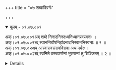 +++
title = "०७ शब्दादिवर्गः"

+++

<details open><summary>मूलम् - ०१.०७.००१</summary>

अक्।०१.०७.००१अब् शब्दे निनादनिनदध्वनिध्वानरवस्वनाः ।  
अक्।०१.०७.००१च्द् स्वाननिर्घोषनिर्ह्रादनादनिस्वाननिस्वनाः ॥ १ ॥  
अक्।०१.०७.०२अब् आरवारावसंरावविरावा अथ मर्मरः ।  
अक्।०१.०७.००२च्द् स्वनिते वस्त्रपर्णानां भूषणानां तु शिञ्जितम् ॥ २ ॥  
<details>

<details><summary>लिङ्ग-सूरी - AK.01.07.001-2</summary>

शब्द इति—शब्द्यते इति शब्दः । ʻशब्द शब्दक्रियायाम् । निनदतीति निनादः । निनदश्च । ʻणद अव्यक्ते शब्दे । ध्वनतीति ध्वनिः । ध्वानश्च । ʻध्वन शब्दे । रूयते रवः । आरवः । आरावः । संरावः । विरावश्च । ʻरु शब्दे । स्वनतीति स्वनः । स्वानश्च । ʻस्वन शब्दे । निर्घुष्यते निर्घोषः । ʻघुषिर् विशब्दने । नितरां ह्रादते निर्ह्रादः । ʻह्राद अव्यक्ते शब्दे । नदतीति नादः । ʻणद अव्यक्ते शब्दे । निस्वाननिस्वनशब्दौ स्वानशब्दवदुन्नेयौ । समुद्रघोषादिशब्दनामानि ॥ मर्मरध्वनिरत्रास्तीति मर्मरः । वस्त्रपर्णस्वननाम ॥ शिङ्क्ते शिञ्जितम् । ʻशिजि अव्यक्ते शब्दे भूषणध्वनिनाम ॥ १-२ ॥
</details>

<details><summary>मल्लि-नाथः - AK.01.07.001-2</summary>

शब्दे—विरावाः । रावशब्दोऽपि साधितः । पृथु भाषार्थ(?) इति चुरादिपाठाद् रौतेर्भाषार्थत्वात् णिच् । प्रयोगश्च । ʻसमाविशद्भीषणरावगह्वरम् इति । अव्यक्तशब्दनामानि ॥ अथ मर्मरः—पर्णानाम् । वस्त्रपर्णानां रावः मर्मरः स्यात् ॥ भूषणानां च शिञ्जितम् । भूषणध्वनिः शिञ्जितं स्यात् । ʻशिञ्जापरशुशिशिरपिशुनशिखाश्रेणयः' इत्यूष्मभेदपाठात् तालव्यादिः । शिञ्जैव शिञ्जानम् । ʻशिञ्जानमञ्जुमञ्जीरविरञ्जितपदाम्बुजाम् इति प्रयोगश्च ॥ १-२ ॥ 
</details>

[[०१.११८]]

<details open><summary>मूलम् - ०१.०७.००३</summary>

अक्।०१.०७.००३अब् निक्वाणो निक्वणः क्वाणः क्वणः क्वणनमित्यपि ।  
अक्।०१.०७.००३च्द् वीणायाः क्वणिते प्रादेः प्रक्वाणप्रक्वणादयः ॥ ३ ॥  
<details>

<details><summary>लिङ्ग-सूरी - AK.01.07.003</summary>

निक्वाण इति—निक्वणतीति निक्वाणः । निक्वणः । क्वाणः । क्वणः । क्वणनम् । एतानि वीणादिवाद्यस्वननामानि ॥ वीणायाः क्वणिते प्रादेः प्रक्वाणः, प्रक्वणादयः । प्राद्युपसर्गे क्वणतिधातुजाः प्रक्वाणप्रक्वणादयः वीणायाः क्वणिते वर्तन्ते । निक्वाणादयस्तु वीणादिसर्ववाद्यध्वनौ वर्तन्त इत्यर्थः । ʻवण क्वण शब्दे ॥ ३ ॥
</details>

<details><summary>मल्लि-नाथः - AK.01.07.003</summary>

निक्वाणो—क्वणनमित्यपि । वीणादिध्वनिनामानि ॥ वीणायाः—प्रक्वणादयः । वीणामात्रध्वनिनामानि ॥ अनुक्तम्—ʻमार्जना मुरजध्वानः' । मुरजध्वनिर्मार्जना स्यात् ॥ ʻगुण्डिलो मर्दलध्वानः' । मर्दलध्वनिर्गुण्डिलः स्यात् ॥ ३ ॥ 
</details>

[[०१.११९]]

<details open><summary>मूलम् - ०१.०७.००४</summary>

अक्।०१.०७.००४अब् कोलाहलः कलकलस्तिरश्चां वाशितं रुतम् ।  
अक्।०१.०७.००४च्द् स्त्री प्रतिश्रुत् प्रतिध्वाने गीतं गानमिमे समे ॥ ४ ॥  
इति शब्दादिवर्गः

<details>

<details><summary>लिङ्ग-सूरी - AK.01.07.004</summary>

कोलाहल इति—कोलान् वराहानाहलतीति कोलाहलः । ʻहल विलेखने । कल्यते शब्द्यते कलकलः । ʻकल शब्दसङ्ख्यानयोः' । ʻकल किल क्षेपे इति वा धातुः । अव्यक्तनानावचनमहाध्वनिचयनामनी ॥ वाश्यते इति वाशितम् । ʻवाशृ शब्दे । मृगपक्षिरवनाम ॥ प्रतिश्रूयते प्रतिश्रुत् । ʻश्रु श्रवणे । प्रतिध्वाननाम ॥ गीयते गीतम् । गानं च । ʻकै गै रै शब्दे । गीतध्वनिनामानि ॥ ४ ॥ 

इत्यमरकोशपदविवृतौ शब्दादिवर्गः
</details>

<details><summary>मल्लि-नाथः - AK.01.07.004</summary>

कोलाहलः कलकलः । बहुध्वनिनामनी ॥ तिरश्चां वाशितं रुतम् । मृगपक्षिणां ध्वनिर्वाशितं स्यात् । ʻशिवं वा शशवाशितम् इति कर्पिणाभ्युदयप्रयोगात् (१८। ९२) तालव्यमध्यः । ʻवासितं भावितं रुते इति रुद्राभिधानाद् दन्त्यमध्यश्च भवति ॥ अनुक्तम्—ʻगवां तु रम्भितं हुम्फा' । गवां ध्वनिनामनी ॥ ʻबुक्कनं भषितं शुनः' । शुनकध्वनिनामनी ॥ स्त्री—प्रतिध्वाने । गुहादिप्रतिबिम्बितध्वनिनामनी ॥ गीतं—समे । गीतनामनी । इमे समे इत्यनेन रागगीत्यादिकं गीतं प्रावेशिक्यादिन्ध्रुवारूपं मन्द्रकादिरूपं गानमिति विशेषपक्षं विहाय ʻगीतं गानं च गेयं च गीतिर्गान्धर्वमित्यपि इति सामान्यपक्षमवलम्ब्योक्तम् ॥ ४ ॥

इति श्रीवत्सनृसिंहसूरिसुतमल्लिनाथविरचितेऽमरपदपारिजाते शब्दादिवर्गः 
</details> 

[[०१.१२०]]
